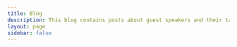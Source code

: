 ```yaml
---
title: Blog
description: This blog contains posts about guest speakers and their talks.
layout: page
sidebar: false
---
```


<VPLCollectionPage>
  <VPLCollectionPageTitle>
    <template #title>
      Welcome to my blog!
    </template>
    <template #lead>
      This blog contains posts about guest speakers and their talks.
    </template>
  </VPLCollectionPageTitle>
  <VPLCollectionPageTags v-model="tags" />
  <VPLCollectionItems :items="pages" :tags="tags" />
</VPLCollectionPage>

<script setup lang="ts">
import { useCollection } from '@lando/vitepress-theme-default-plus';
import { VPLCollectionPage, VPLCollectionPageTags, VPLCollectionPageTitle, VPLCollectionItems } from '@lando/vitepress-theme-default-plus'

const { pages, tags } = useCollection('post');
</script>

